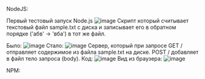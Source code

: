 NodeJS:

Первый тестовый запуск Node.js
![image](https://github.com/Yuriy228822/My-homework/assets/160457523/01bff288-04cc-46e1-bfcf-8edb095ec021)
Скрипт который считывает текстовый файл sample.txt с диска и записывает его в обратном порядке ('абв' -> 'вба') в тот же файл.

Было: ![image](https://github.com/Yuriy228822/My-homework/assets/160457523/44fbbc61-b185-4753-a56c-d5f20944a58c)
Стало: ![image](https://github.com/Yuriy228822/My-homework/assets/160457523/883e3c44-0ea9-439d-a58c-b3a1c1772b8b)
Сервер, который при запросе GET / отправляет содержимое из файла sample.txt на диске. POST / добавляет в файл тело запроса (body).
Код: ![image](https://github.com/Yuriy228822/My-homework/assets/160457523/e05b43f9-6102-41fa-a2b5-66554756c684)
Вид из браузера: ![image](https://github.com/Yuriy228822/My-homework/assets/160457523/f6e4979e-5437-4b05-941f-59955d02d734)


NPM: 




